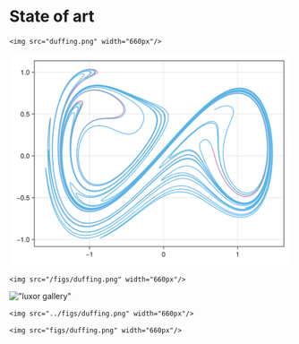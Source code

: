 # State of art

```@raw html
<img src="duffing.png" width="660px"/>
```

![](duffing.png)

```@raw html
<img src="/figs/duffing.png" width="660px"/>
```

!["luxor gallery"](figs/duffing.png)

```@raw html
<img src="../figs/duffing.png" width="660px"/>
```

```@raw html
<img src="figs/duffing.png" width="660px"/>
```